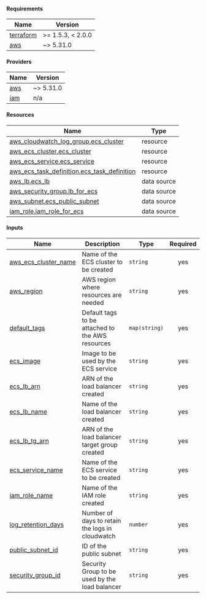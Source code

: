 <!-- BEGIN_TF_DOCS -->
#### Requirements

| Name | Version |
|------|---------|
| <a name="requirement_terraform"></a> [terraform](#requirement_terraform) | >= 1.5.3, < 2.0.0 |
| <a name="requirement_aws"></a> [aws](#requirement_aws) | ~> 5.31.0 |

#### Providers

| Name | Version |
|------|---------|
| <a name="provider_aws"></a> [aws](#provider_aws) | ~> 5.31.0 |
| <a name="provider_iam"></a> [iam](#provider_iam) | n/a |

#### Resources

| Name | Type |
|------|------|
| [aws_cloudwatch_log_group.ecs_cluster](https://registry.terraform.io/providers/hashicorp/aws/latest/docs/resources/cloudwatch_log_group) | resource |
| [aws_ecs_cluster.ecs_cluster](https://registry.terraform.io/providers/hashicorp/aws/latest/docs/resources/ecs_cluster) | resource |
| [aws_ecs_service.ecs_service](https://registry.terraform.io/providers/hashicorp/aws/latest/docs/resources/ecs_service) | resource |
| [aws_ecs_task_definition.ecs_task_definition](https://registry.terraform.io/providers/hashicorp/aws/latest/docs/resources/ecs_task_definition) | resource |
| [aws_lb.ecs_lb](https://registry.terraform.io/providers/hashicorp/aws/latest/docs/data-sources/lb) | data source |
| [aws_security_group.lb_for_ecs](https://registry.terraform.io/providers/hashicorp/aws/latest/docs/data-sources/security_group) | data source |
| [aws_subnet.ecs_public_subnet](https://registry.terraform.io/providers/hashicorp/aws/latest/docs/data-sources/subnet) | data source |
| [iam_role.iam_role_for_ecs](https://registry.terraform.io/providers/hashicorp/iam/latest/docs/data-sources/role) | data source |

#### Inputs

| Name | Description | Type | Required |
|------|-------------|------|:--------:|
| <a name="input_aws_ecs_cluster_name"></a> [aws_ecs_cluster_name](#input_aws_ecs_cluster_name) | Name of the ECS cluster to be created | `string` | yes |
| <a name="input_aws_region"></a> [aws_region](#input_aws_region) | AWS region where resources are needed | `string` | yes |
| <a name="input_default_tags"></a> [default_tags](#input_default_tags) | Default tags to be attached to the AWS resources | `map(string)` | yes |
| <a name="input_ecs_image"></a> [ecs_image](#input_ecs_image) | Image to be used by the ECS service | `string` | yes |
| <a name="input_ecs_lb_arn"></a> [ecs_lb_arn](#input_ecs_lb_arn) | ARN of the load balancer created | `string` | yes |
| <a name="input_ecs_lb_name"></a> [ecs_lb_name](#input_ecs_lb_name) | Name of the load balancer created | `string` | yes |
| <a name="input_ecs_lb_tg_arn"></a> [ecs_lb_tg_arn](#input_ecs_lb_tg_arn) | ARN of the load balancer target group created | `string` | yes |
| <a name="input_ecs_service_name"></a> [ecs_service_name](#input_ecs_service_name) | Name of the ECS service to be created | `string` | yes |
| <a name="input_iam_role_name"></a> [iam_role_name](#input_iam_role_name) | Name of the IAM role created | `string` | yes |
| <a name="input_log_retention_days"></a> [log_retention_days](#input_log_retention_days) | Number of days to retain the logs in cloudwatch | `number` | yes |
| <a name="input_public_subnet_id"></a> [public_subnet_id](#input_public_subnet_id) | ID of the public subnet | `string` | yes |
| <a name="input_security_group_id"></a> [security_group_id](#input_security_group_id) | Security Group to be used by the load balancer | `string` | yes |

<!-- END_TF_DOCS -->
